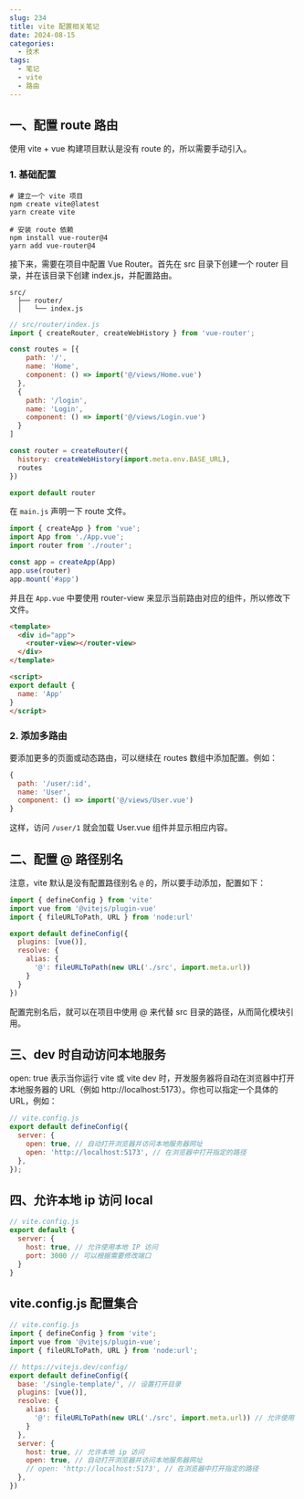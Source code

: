 ```yaml
---
slug: 234
title: vite 配置相关笔记
date: 2024-08-15
categories: 
  - 技术
tags: 
  - 笔记
  - vite
  - 路由
---
```


## 一、配置 route 路由

使用 vite + vue 构建项目默认是没有 route 的，所以需要手动引入。

### 1. 基础配置

```shell
# 建立一个 vite 项目
npm create vite@latest
yarn create vite

# 安装 route 依赖
npm install vue-router@4
yarn add vue-router@4
```

接下来，需要在项目中配置 Vue Router。首先在 src 目录下创建一个 router 目录，并在该目录下创建 index.js，并配置路由。

```shell
src/
  ├── router/
  │   └── index.js
```

```js
// src/router/index.js
import { createRouter, createWebHistory } from 'vue-router';

const routes = [{
    path: '/',
    name: 'Home',
    component: () => import('@/views/Home.vue')
  },
  {
    path: '/login',
    name: 'Login',
    component: () => import('@/views/Login.vue')
  }
]

const router = createRouter({
  history: createWebHistory(import.meta.env.BASE_URL),
  routes
})

export default router
```

在 `main.js` 声明一下 route 文件。

```js
import { createApp } from 'vue';
import App from './App.vue';
import router from './router';

const app = createApp(App)
app.use(router)
app.mount('#app')
```

并且在 `App.vue` 中要使用 router-view 来显示当前路由对应的组件，所以修改下文件。

```html
<template>
  <div id="app">
    <router-view></router-view>
  </div>
</template>

<script>
export default {
  name: 'App'
}
</script>
```

### 2. 添加多路由

要添加更多的页面或动态路由，可以继续在 routes 数组中添加配置。例如：

```js
{
  path: '/user/:id',
  name: 'User',
  component: () => import('@/views/User.vue')
}
```

这样，访问 `/user/1` 就会加载 User.vue 组件并显示相应内容。

## 二、配置 @ 路径别名

注意，vite 默认是没有配置路径别名 `@` 的，所以要手动添加，配置如下：

```js
import { defineConfig } from 'vite'
import vue from '@vitejs/plugin-vue'
import { fileURLToPath, URL } from 'node:url'

export default defineConfig({
  plugins: [vue()],
  resolve: {
    alias: {
      '@': fileURLToPath(new URL('./src', import.meta.url))
    }
  }
})
```

配置完别名后，就可以在项目中使用 @ 来代替 src 目录的路径，从而简化模块引用。

## 三、dev 时自动访问本地服务

open: true 表示当你运行 vite 或 vite dev 时，开发服务器将自动在浏览器中打开本地服务器的 URL（例如 http://localhost:5173）。你也可以指定一个具体的 URL，例如：

```js
// vite.config.js
export default defineConfig({
  server: {
    open: true, // 自动打开浏览器并访问本地服务器网址
    open: 'http://localhost:5173', // 在浏览器中打开指定的路径
  },
});
```

## 四、允许本地 ip 访问 local

```js
// vite.config.js
export default {
  server: {
    host: true, // 允许使用本地 IP 访问
    port: 3000 // 可以根据需要修改端口
  }
}
```

## vite.config.js 配置集合

```js
// vite.config.js
import { defineConfig } from 'vite';
import vue from '@vitejs/plugin-vue';
import { fileURLToPath, URL } from 'node:url';

// https://vitejs.dev/config/
export default defineConfig({
  base: '/single-template/', // 设置打开目录
  plugins: [vue()],
  resolve: {
    alias: {
      '@': fileURLToPath(new URL('./src', import.meta.url)) // 允许使用 @ 别名
    }
  },
  server: {
    host: true, // 允许本地 ip 访问
    open: true, // 自动打开浏览器并访问本地服务器网址
    // open: 'http://localhost:5173', // 在浏览器中打开指定的路径
  },
})
```